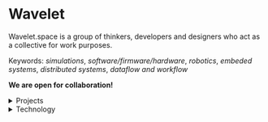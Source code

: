 # Wavelet

Wavelet.space is a group of thinkers, developers and designers who act as a collective for work purposes.
 
Keywords: *simulations*, *software/firmware/hardware*, *robotics*, *embeded systems*, *distributed systems*, *dataflow and workflow*

**We are open for collaboration!**

<details>
<summary>Projects</summary>
 
| #  | Ready   | Name                                                                                  | Status | Updated |
|----|---------|---------------------------------------------------------------------------------------|--------|---------|
| 01 | &cross; | [`.github`](https://github.com/wavelet-space/.github)                                 | active | unknown |
| 02 | &cross; | [`basis`](https://github.com/wavelet-space/basis)                                     | active | unknown |
| 03 | &cross; | [`blast`](https://github.com/wavelet-space/blast)                                     | active | unknown |
| 04 | &cross; | [`cache`](https://github.com/wavelet-space/cache)                                     | active | unknown |
| 05 | &cross; | [`comet`](https://github.com/wavelet-space/comet)                                     | active | unknown |
| 06 | &cross; | [`dataflow`](https://github.com/wavelet-space/dataflow)                               | active | unknown |
| 07 | &cross; | [`delta`](https://github.com/wavelet-space/delta)                                     | active | unknown |
| 08 | &cross; | [`engine`](https://github.com/wavelet-space/engine)                                   | active | unknown |
| 09 | &cross; | [`games`](https://github.com/wavelet-space/games)                                     | active | unknown |
| 10 | &cross; | [`karusel`](https://github.com/wavelet-space/karusel)                                 | active | unknown |
| 11 | &cross; | [`metro`](https://github.com/wavelet-space/metro)                                     | active | unknown |
| 12 | &cross; | [`monarch`](https://github.com/wavelet-space/monarch)                                 | active | unknown |
| 13 | &cross; | [`nabla`](https://github.com/wavelet-space/nabla)                                     | active | unknown |
| 14 | &cross; | [`oasis`](https://github.com/wavelet-space/oasis)                                     | active | unknown |
| 15 | &cross; | [`psivino`](https://github.com/wavelet-space/psivino)                                 | active | unknown |
| 16 | &cross; | [`queue`](https://github.com/wavelet-space/queue)                                     | active | unknown |
| 17 | &cross; | [`radius`](https://github.com/wavelet-space/radius)                                   | active | unknown |
| 18 | &cross; | [`result`](https://github.com/wavelet-space/result)                                   | active | unknown |
| 19 | &cross; | [`ringen`](https://github.com/wavelet-space/ringen)                                   | active | unknown |
| 20 | &cross; | [`sample-action`](https://github.com/wavelet-space/sample-action)                     | active | unknown |
| 21 | &cross; | [`sequel`](https://github.com/wavelet-space/sequel)                                   | active | unknown |
| 22 | &cross; | [`signal`](https://github.com/wavelet-space/signal)                                   | active | unknown |
| 23 | &cross; | [`space`](https://github.com/wavelet-space/space)                                     | active | unknown |
| 24 | &cross; | [`sphinx`](https://github.com/wavelet-space/sphinx)                                   | active | unknown |
| 25 | &cross; | [`table`](https://github.com/wavelet-space/table)                                     | active | unknown |
| 26 | &cross; | [`tamplates`](https://github.com/wavelet-space/tamplates)                             | active | unknown |
| 27 | &cross; | [`today`](https://github.com/wavelet-space/today)                                     | active | unknown |
| 28 | &cross; | [`topos`](https://github.com/wavelet-space/topos)                                     | active | unknown |
| 29 | &cross; | [`vault`](https://github.com/wavelet-space/vault)                                     | active | unknown |
| 30 | &cross; | [`vision`](https://github.com/wavelet-space/vision)                                   | active | unknown |
| 31 | &cross; | [`wavelet-space.github.io`](https://github.com/wavelet-space/wavelet-space.github.io) | active | unknown |
| 32 | &cross; | [`wawe`](https://github.com/wavelet-space/wave)                                       | active | unknown |
| 33 | &cross; | [`webui`](https://github.com/wavelet-space/webui)                                     | active | unknown |
| 34 | &cross; | [`workflow`](https://github.com/wavelet-space/workflow)                               | active | unknown |


</details>


<details>
<summary>Technology</summary>

- C++, Go, Python
- PostgreSQL, SQlite
 
</details>
